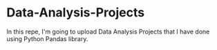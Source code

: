 # Data-Analysis-Projects
In this repe, I'm going to upload Data Analysis Projects that I have done using Python Pandas library.
